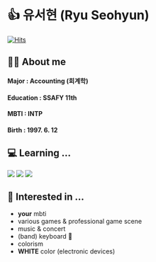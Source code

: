 #  👍 유서현 (Ryu Seohyun)
[![Hits](https://hits.seeyoufarm.com/api/count/incr/badge.svg?url=https%3A%2F%2Fgithub.com%2Fucream11&count_bg=%2379C83D&title_bg=%23555555&icon=&icon_color=%23E7E7E7&title=hits&edge_flat=false)](https://hits.seeyoufarm.com)

## 🙋‍♀️ About me
#### Major : Accounting (회계학)
#### Education : SSAFY 11th
#### MBTI : INTP
#### Birth : 1997. 6. 12



## 💻 Learning ...
<img src="https://img.shields.io/badge/Python-3766AB?style=flat-square&logo=Python&logoColor=white"/> <img src="https://img.shields.io/badge/Java-007396?style=flat-square&logo=openjdk&logoColor=white"/> <img src="https://img.shields.io/badge/Visual Studio Code-007ACC?style=flat-square&logo=visualstudiocode&logoColor=white"/> 



## 👀 Interested in ...
- **your** mbti
- various games & professional game scene
- music & concert
- (band) keyboard 🎹
- colorism
- **WHITE** color (electronic devices)


